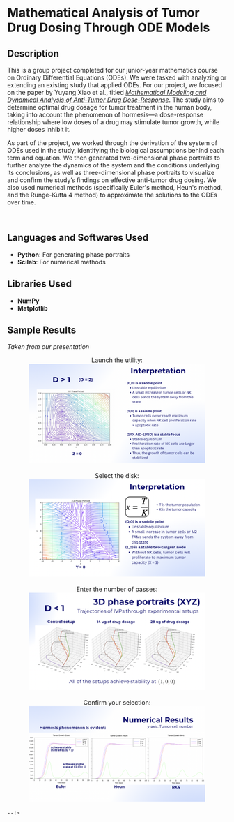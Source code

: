 <h1>Mathematical Analysis of Tumor Drug Dosing Through ODE Models</h1>

<h2>Description</h2>

This is a group project completed for our junior-year mathematics course on Ordinary Differential Equations (ODEs). We were tasked with analyzing or extending an existing study that applied ODEs. For our project, we focused on the paper by Yuyang Xiao et al., titled <a href="https://pubmed.ncbi.nlm.nih.gov/35341290/"><i>Mathematical Modeling and Dynamical Analysis of Anti-Tumor Drug Dose-Response</i></a>. The study aims to determine optimal drug dosage for tumor treatment in the human body, taking into account the phenomenon of hormesis—a dose-response relationship where low doses of a drug may stimulate tumor growth, while higher doses inhibit it.


As part of the project, we worked through the derivation of the system of ODEs used in the study, identifying the biological assumptions behind each term and equation. We then generated two-dimensional phase portraits to further analyze the dynamics of the system and the conditions underlying its conclusions, as well as three-dimensional phase portraits to visualize and confirm the study’s findings on effective anti-tumor drug dosing. We also used numerical methods (specifically Euler's method, Heun's method, and the Runge-Kutta 4 method) to approximate the solutions to the ODEs over time.  


<br />

<h2>Languages and Softwares Used</h2>

- <b>Python</b>: For generating phase portraits
- <b>Scilab</b>: For numerical methods

<h2>Libraries Used </h2>

- <b>NumPy</b>
- <b>Matplotlib</b>

<h2>Sample Results</h2>
<i>Taken from our presentation</i>

<p align="center">
Launch the utility: <br/>
<img src="https://github.com/andreazialcita/Ordinary-Differential-Equations/blob/main/Screen%20Shot%202025-06-24%20at%202.40.50%20PM.png" height="80%" width="80%" alt="Two-dimensional Phase Portrait"/>
<br />
<br />
Select the disk:  <br/>
<img src="https://github.com/andreazialcita/Ordinary-Differential-Equations/blob/main/Screen%20Shot%202025-06-24%20at%202.41.09%20PM.png" height="80%" width="80%" alt="Two-dimensional Phase Portrait"/>
<br />
<br />
Enter the number of passes: <br/>
<img src="https://github.com/andreazialcita/Ordinary-Differential-Equations/blob/main/Screen%20Shot%202025-06-24%20at%202.41.34%20PM.png" height="80%" width="80%" alt="Three-dimensional Phase Portrait"/>
<br />
<br />
Confirm your selection:  <br/>
<img src="https://github.com/andreazialcita/Ordinary-Differential-Equations/blob/main/Screen%20Shot%202025-06-24%20at%202.41.51%20PM.png" height="80%" width="80%" alt="Results of Numerical Methods"/>
<br />

```
--!>
